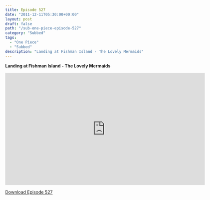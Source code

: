 ```yaml
---
title: Episode 527
date: "2011-12-11T05:30:00+00:00"
layout: post
draft: false
path: "/sub-one-piece-episode-527"
category: "Subbed"
tags:
  - "One Piece"
  - "Subbed"
description: "Landing at Fishman Island - The Lovely Mermaids"
---
```


**Landing at Fishman Island - The Lovely Mermaids**

<iframe width="640" height="360" src="https://www.rapidvideo.com/e/G6FRPF6BJH" frameborder="0" marginwidth=0 marginheight=0 scrolling=no allowfullscreen></iframe>

<a href="http://ouo.io/qs/eCodkFEQ?s=https://rapidvid.to/d/https://www.rapidvideo.com/e/G6FRPF6BJH">Download Episode 527</a>
